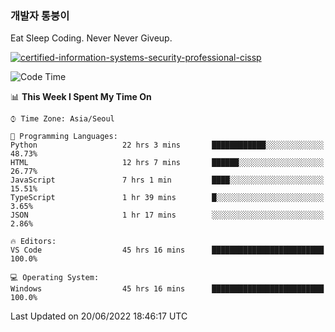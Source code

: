 ### 개발자 통붕이
Eat Sleep Coding.
Never Never Giveup.

[![certified-information-systems-security-professional-cissp](https://user-images.githubusercontent.com/44606727/157613689-acd84ec6-5f8f-4e79-89d9-a8d51f033634.png)](https://www.credly.com/badges/f394a010-85a0-450b-9136-8043af01d71c/public_url)

<!--START_SECTION:waka-->
![Code Time](http://img.shields.io/badge/Code%20Time-0%20secs-blue)

📊 **This Week I Spent My Time On** 

```text
⌚︎ Time Zone: Asia/Seoul

💬 Programming Languages: 
Python                   22 hrs 3 mins       ████████████░░░░░░░░░░░░░   48.73% 
HTML                     12 hrs 7 mins       ██████░░░░░░░░░░░░░░░░░░░   26.77% 
JavaScript               7 hrs 1 min         ████░░░░░░░░░░░░░░░░░░░░░   15.51% 
TypeScript               1 hr 39 mins        █░░░░░░░░░░░░░░░░░░░░░░░░   3.65% 
JSON                     1 hr 17 mins        ░░░░░░░░░░░░░░░░░░░░░░░░░   2.86%

🔥 Editors: 
VS Code                  45 hrs 16 mins      █████████████████████████   100.0%

💻 Operating System: 
Windows                  45 hrs 16 mins      █████████████████████████   100.0%

```


 Last Updated on 20/06/2022 18:46:17 UTC
<!--END_SECTION:waka-->
